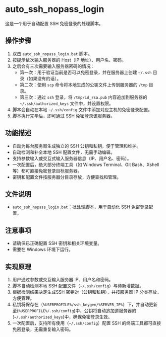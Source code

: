 # auto_ssh_nopass_login

这是一个用于自动配置 SSH 免密登录的处理脚本。

## 操作步骤

1. 双击 `auto_ssh_nopass_login.bat` 脚本。
2. 按提示依次输入服务器的 Host（IP 地址）、用户名、密码。
3. 之后会有三次需要输入服务器密码的情况：
	- 第一次：用于验证当前是否可以免密登录，并在服务器上创建 `~/.ssh` 目录（如果没有的话）。
	- 第二次：使用 `scp` 命令将本地生成的公钥文件上传到服务器的 `/tmp` 目录。
	- 第三次：通过 `ssh` 登录，将 `/tmp/id_rsa.pub` 内容追加到服务器的 `~/.ssh/authorized_keys` 文件中，并设置权限。
4. 脚本会自动在本地 `~/.ssh/config` 文件中添加对应主机的免密登录配置。
5. 脚本执行完毕后，即可通过 SSH 免密登录该服务器。

## 功能描述

- 自动为每台服务器生成独立的 SSH 公钥和私钥，便于管理和维护。
- 自动检测和补全本地 SSH 配置文件，无需手动编辑。
- 支持参数输入或交互式输入服务器信息（IP、用户名、密码）。
- 一次配置后，绝大部分终端工具（如 Windows Terminal、Git Bash、Xshell 等）都可直接免密登录目标服务器。
- 密钥和配置文件按服务器分目录存放，方便查找和管理。

## 文件说明

- `auto_ssh_nopass_login.bat`：批处理脚本，用于自动化 SSH 免密登录配置。


## 注意事项

- 请确保已正确配置 SSH 密钥和相关环境变量。
- 需要在 Windows 环境下运行。


## 实现原理

1. 用户通过参数或交互输入服务器 IP、用户名和密码。
2. 脚本自动检测本地 SSH 配置文件（`~/.ssh/config`）与待新增数据。
3. 根据检测结果决定生成SSH 密钥对（公钥和私钥），并按服务器 IP 分类存放，方便管理。
4. 私钥将保存在（`%USERPROFILE%/ssh_keygen/%SERVER_IP%`）下，并自动更新至(`%USERPROFILE%/.ssh/config`)中，公钥将自动追加道服务器的(`~/.ssh/authorized_keys`)中，确保免密登录生效。
5. 一次配置后，支持所有使用（`~/.ssh/config`）配置 SSH 的终端工具都可直接免密登录，无需重复输入密码。
